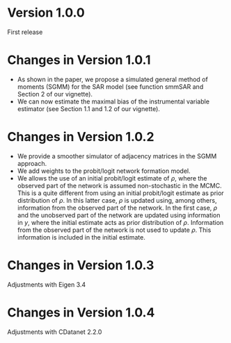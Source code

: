 # Version 1.0.0
First release

# Changes in Version 1.0.1
- As shown in the paper, we propose a simulated general method of moments (SGMM) for the SAR model (see function smmSAR and Section 2 of our vignette).
- We can now estimate the maximal bias of the instrumental variable estimator (see Section 1.1 and 1.2 of our vignette).

# Changes in Version 1.0.2
- We provide a smoother simulator of adjacency matrices in the SGMM approach.
- We add weights to the probit/logit network formation model.
- We allows the use of an initial probit/logit estimate of  $\rho$, where the observed part of the network is assumed non-stochastic in the MCMC. This is a quite different from using an initial probit/logit estimate as prior distribution of $\rho$. In this latter case, $\rho$ is updated using, among others, information from the observed part of the network. In the first case, $\rho$ and the unobserved part of the network are updated using information in $y$, where the initial estimate acts as prior distribution of $\rho$. Information from the observed part of the network is not used to update $\rho$. This information is included in the initial estimate.

# Changes in Version 1.0.3
Adjustments with Eigen 3.4

# Changes in Version 1.0.4
Adjustments with CDatanet 2.2.0
